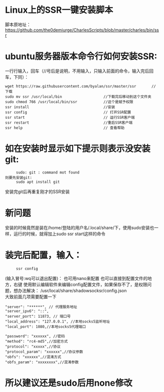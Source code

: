 # Linux上的SSR一键安装脚本

脚本原地址：
https://github.com/the0demiurge/CharlesScripts/blob/master/charles/bin/ssr

# ubuntu服务器版本命令行如何安装SSR:
一行行输入，回车（//号后是说明，不用输入，只输入前面的命令，输入完后回车，下同）：

    wget https://raw.githubusercontent.com/byalan/ssr/master/ssr       //下载
    sudo mv ssr /usr/local/bin                   //下载完后移动到这个文件夹                                         
    sudo chmod 766 /usr/local/bin/ssr            //这个是赋予权限                         
    ssr install                                  //安装                           
    ssr config                                   // 打开SSR配置                        
    ssr start                                    // 运行SSR客户端                       
    ssr restart                                  //重启SSR客户端                                                
    ssr help                                     // 查看帮助                            

# 如在安装时显示如下提示则表示没安装git:
         sudo: git : command mot found    
    则要先安装git:    
         sudo apt install git
         
安装完git后再重复刚才的SSR安装

# 新问题

安装的时候竟然是装在/home/登陆的用户名/.local/share/下，使用sudo安装也一样，运行的时候，就得加上sudo ssr start这样的命令

# 装完后配置，输入：
         ssr config
(输入冒号:wq可以退出配置)： 也可用nano来配置
也可以直接到配置文件的地方，右键 使用默认编辑软件来编辑config配置文件，如果保存不了，是权限问题，想办法解决：
    /usr/local/share/shadowsocksr/config.json  
大致前面几项需要配置一下
 
    "server": "******", // 代理服务地址
    "server_ipv6": "::",
    "server_port": 11873, // 端口号
    "local_address": "127.0.0.1", //本地socks5监听地址 
    "local_port": 1080,//本地socks5代理端口
 
    "password": "xxxxxx", //密码
    "method": "rc4-md5",//加密方式
    "protocol": "xxxxx",//协议
    "protocol_param": "xxxxxx",//协议参数
    "obfs": "xxxxxx",//混淆方式
    "obfs_param": "xxxxxxxx",//混淆参数
    
# 所以建议还是sudo后用none修改 
